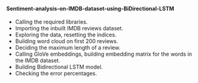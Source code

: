 #### Sentiment-analysis-on-IMDB-dataset-using-BiDirectional-LSTM
* Calling the required libraries.
* Importing the inbuilt IMDB reviews dataset.
* Exploring the data, resetting the indices.
* Building word cloud on first 200 reviews.
* Deciding the maximum length of a review.
* Calling GloVe embeddings, building embedding matrix for the words in the IMDB dataset.
* Building Bidirectional LSTM model.
* Checking the error percentages.
